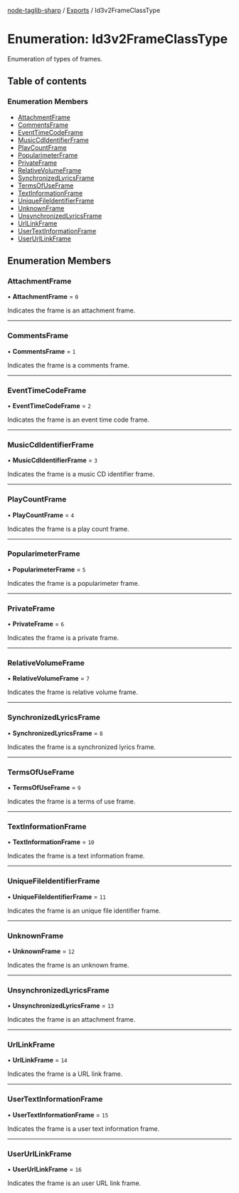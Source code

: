 [node-taglib-sharp](../README.md) / [Exports](../modules.md) / Id3v2FrameClassType

# Enumeration: Id3v2FrameClassType

Enumeration of types of frames.

## Table of contents

### Enumeration Members

- [AttachmentFrame](Id3v2FrameClassType.md#attachmentframe)
- [CommentsFrame](Id3v2FrameClassType.md#commentsframe)
- [EventTimeCodeFrame](Id3v2FrameClassType.md#eventtimecodeframe)
- [MusicCdIdentifierFrame](Id3v2FrameClassType.md#musiccdidentifierframe)
- [PlayCountFrame](Id3v2FrameClassType.md#playcountframe)
- [PopularimeterFrame](Id3v2FrameClassType.md#popularimeterframe)
- [PrivateFrame](Id3v2FrameClassType.md#privateframe)
- [RelativeVolumeFrame](Id3v2FrameClassType.md#relativevolumeframe)
- [SynchronizedLyricsFrame](Id3v2FrameClassType.md#synchronizedlyricsframe)
- [TermsOfUseFrame](Id3v2FrameClassType.md#termsofuseframe)
- [TextInformationFrame](Id3v2FrameClassType.md#textinformationframe)
- [UniqueFileIdentifierFrame](Id3v2FrameClassType.md#uniquefileidentifierframe)
- [UnknownFrame](Id3v2FrameClassType.md#unknownframe)
- [UnsynchronizedLyricsFrame](Id3v2FrameClassType.md#unsynchronizedlyricsframe)
- [UrlLinkFrame](Id3v2FrameClassType.md#urllinkframe)
- [UserTextInformationFrame](Id3v2FrameClassType.md#usertextinformationframe)
- [UserUrlLinkFrame](Id3v2FrameClassType.md#userurllinkframe)

## Enumeration Members

### AttachmentFrame

• **AttachmentFrame** = `0`

Indicates the frame is an attachment frame.

---

### CommentsFrame

• **CommentsFrame** = `1`

Indicates the frame is a comments frame.

---

### EventTimeCodeFrame

• **EventTimeCodeFrame** = `2`

Indicates the frame is an event time code frame.

---

### MusicCdIdentifierFrame

• **MusicCdIdentifierFrame** = `3`

Indicates the frame is a music CD identifier frame.

---

### PlayCountFrame

• **PlayCountFrame** = `4`

Indicates the frame is a play count frame.

---

### PopularimeterFrame

• **PopularimeterFrame** = `5`

Indicates the frame is a popularimeter frame.

---

### PrivateFrame

• **PrivateFrame** = `6`

Indicates the frame is a private frame.

---

### RelativeVolumeFrame

• **RelativeVolumeFrame** = `7`

Indicates the frame is relative volume frame.

---

### SynchronizedLyricsFrame

• **SynchronizedLyricsFrame** = `8`

Indicates the frame is a synchronized lyrics frame.

---

### TermsOfUseFrame

• **TermsOfUseFrame** = `9`

Indicates the frame is a terms of use frame.

---

### TextInformationFrame

• **TextInformationFrame** = `10`

Indicates the frame is a text information frame.

---

### UniqueFileIdentifierFrame

• **UniqueFileIdentifierFrame** = `11`

Indicates the frame is an unique file identifier frame.

---

### UnknownFrame

• **UnknownFrame** = `12`

Indicates the frame is an unknown frame.

---

### UnsynchronizedLyricsFrame

• **UnsynchronizedLyricsFrame** = `13`

Indicates the frame is an attachment frame.

---

### UrlLinkFrame

• **UrlLinkFrame** = `14`

Indicates the frame is a URL link frame.

---

### UserTextInformationFrame

• **UserTextInformationFrame** = `15`

Indicates the frame is a user text information frame.

---

### UserUrlLinkFrame

• **UserUrlLinkFrame** = `16`

Indicates the frame is an user URL link frame.
